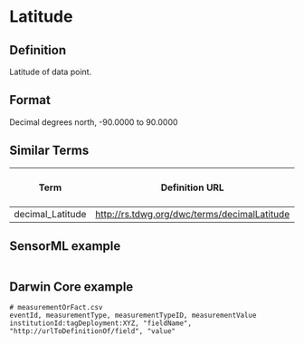 # Latitude

## Definition 
Latitude of data point.

## Format
Decimal degrees north, -90.0000 to 90.0000

## Similar Terms 
|Term|Definition URL|Source Vocabulary Publisher/Creator|
|----|----------|-----------------|
|decimal_Latitude|http://rs.tdwg.org/dwc/terms/decimalLatitude|Darwin Core|

## SensorML example
```xml

```
## Darwin Core example
```csv
# measurementOrFact.csv
eventId, measurementType, measurementTypeID, measurementValue
institutionId:tagDeployment:XYZ, "fieldName", "http://urlToDefinitionOf/field", "value"
```
